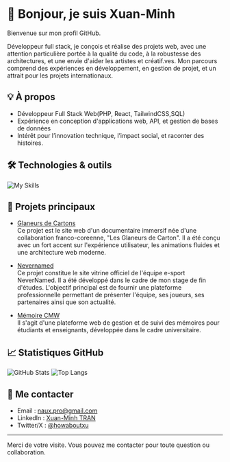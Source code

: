 # 👋 Bonjour, je suis Xuan-Minh

Bienvenue sur mon profil GitHub.

Développeur full stack, je conçois et réalise des projets web, avec une attention particulière portée à la qualité du code, à la robustesse des architectures, et une envie d'aider les artistes et créatif.ves. Mon parcours comprend des expériences en développement, en gestion de projet, et un attrait pour les projets internationaux.

## 💡 À propos

- Développeur Full Stack Web(PHP, React, TailwindCSS,SQL)
- Expérience en conception d'applications web, API, et gestion de bases de données
- Intérêt pour l’innovation technique, l’impact social, et raconter des histoires.

## 🛠️ Technologies & outils

![My Skills](https://skillicons.dev/icons?i=php,react,js,html,css,tailwind,git)

## 🚀 Projets principaux

- [Glaneurs de Cartons](glaneursdecarton.mastercmw.com)  
  Ce projet est le site web d'un documentaire immersif née d'une collaboration franco-coreenne, "Les Glaneurs de Carton". Il a été conçu avec un fort accent sur l'expérience utilisateur, les animations fluides et une architecture web moderne.

- [Nevernamed](https;//github.com/Xuan-Minh/nevernamed-esport-site)  
  Ce projet constitue le site vitrine officiel de l'équipe e-sport NeverNamed. Il a été développé dans le cadre de mon stage de fin d'études. L'objectif principal est de fournir une plateforme professionnelle permettant de présenter l'équipe, ses joueurs, ses partenaires ainsi que son actualité.

- [Mémoire CMW](https://github.com/Xuan-Minh/memoirecmw)  
  Il s'agit d'une plateforme web de gestion et de suivi des mémoires pour étudiants et enseignants, développée dans le cadre universitaire.

## 📈 Statistiques GitHub

![GitHub Stats](https://github-readme-stats.vercel.app/api?username=Xuan-Minh&show_icons=true&theme=github_dark)
![Top Langs](https://github-readme-stats.vercel.app/api/top-langs/?username=Xuan-Minh&layout=compact&theme=github_dark)

## 🤝 Me contacter

- Email : [naux.pro@gmail.com](mailto:naux.pro@gmail.com)
- LinkedIn : [Xuan-Minh TRAN](https://www.linkedin.com/in/xuan-minh-t-5a4ba91b8?utm_source=share&utm_campaign=share_via&utm_content=profile&utm_medium=android_app)
- Twitter/X : [@howaboutxu](https://twitter.com/howaboutxu)

---

Merci de votre visite. Vous pouvez me contacter pour toute question ou collaboration.
